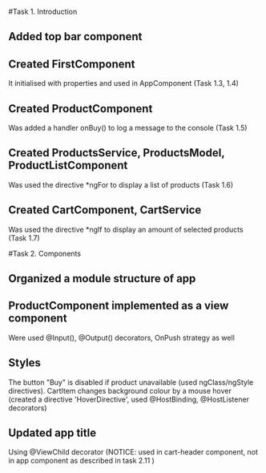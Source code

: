 #Task 1. Introduction
## Added top bar component
## Created FirstComponent 
It initialised with properties and used in AppComponent (Task 1.3, 1.4)
## Created ProductComponent
Was added a handler onBuy() to log a message to the console (Task 1.5)
## Created ProductsService, ProductsModel, ProductListComponent
Was used the directive *ngFor to display a list of products (Task 1.6)
## Created CartComponent, CartService 
Was used the directive *ngIf to display an amount of selected products (Task 1.7)

#Task 2. Components
## Organized a module structure of app
## ProductComponent implemented as a view component
Were used @Input(), @Output() decorators, OnPush strategy as well
## Styles
The button "Buy" is disabled if product unavailable (used  ngClass/ngStyle directives).
CartItem changes background colour by a mouse hover (created a directive 'HoverDirective', used @HostBinding, @HostListener decorators)
## Updated app title
Using @ViewChild decorator (NOTICE: used in cart-header component, not in app component as described in task 2.11 )
